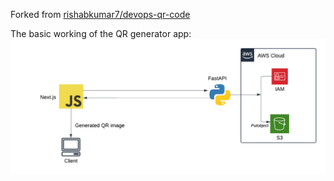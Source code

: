 Forked from [rishabkumar7/devops-qr-code](https://github.com/rishabkumar7/devops-qr-code)

The basic working of the QR generator app:
![Architecture](https://github.com/satvic/devops-qr-code/blob/main/Devops-qr.png)
